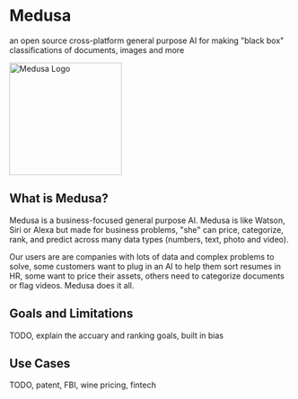 # Medusa
an open source cross-platform general purpose AI for making "black box" classifications of documents, images and more 

<img src="./docs/Logos/Medusa RGB.jpg" alt="Medusa Logo" style="width:200px;"/>

## What is Medusa?

Medusa is a business-focused general purpose AI. Medusa is like Watson, Siri or Alexa but made for business problems, "she" can price, categorize, rank, and predict across many data types (numbers, text, photo and video).

Our users are are companies with lots of data and complex problems to solve, some customers want to plug in an AI to help them sort resumes in HR, some want to price their assets, others need to categorize documents or flag videos. Medusa does it all.

## Goals and Limitations

TODO, explain the accuary and ranking goals, built in bias

## Use Cases

TODO, patent, FBI, wine pricing, fintech
